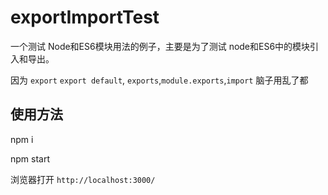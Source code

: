 # exportImportTest
一个测试 Node和ES6模块用法的例子，主要是为了测试 node和ES6中的模块引入和导出。

因为 `export` `export default`, `exports`,`module.exports`,`import` 脑子用乱了都

## 使用方法

npm i

npm start

浏览器打开 `http://localhost:3000/`
